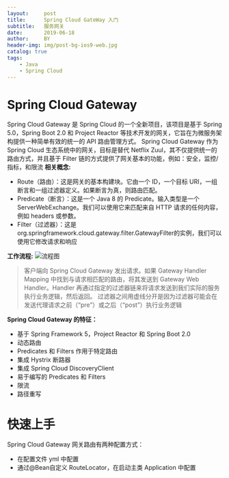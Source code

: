 ```yaml
---
layout:     post
title:      Spring Cloud GateWay 入门
subtitle:   服务网关
date:       2019-06-18
author:     BY
header-img: img/post-bg-ios9-web.jpg
catalog: true
tags:
    - Java
    - Spring Cloud
---  
```

# Spring Cloud Gateway
Spring Cloud Gateway 是 Spring Cloud 的一个全新项目，该项目是基于 Spring 5.0，Spring Boot 2.0 和 Project Reactor 等技术开发的网关，它旨在为微服务架构提供一种简单有效的统一的 API 路由管理方式。
Spring Cloud Gateway 作为 Spring Cloud 生态系统中的网关，目标是替代 Netflix Zuul，其不仅提供统一的路由方式，并且基于 Filter 链的方式提供了网关基本的功能，例如：安全，监控/指标，和限流
**相关概念:**
- Route（路由）：这是网关的基本构建块。它由一个 ID，一个目标 URI，一组断言和一组过滤器定义。如果断言为真，则路由匹配。
- Predicate（断言）：这是一个 Java 8 的 Predicate。输入类型是一个 ServerWebExchange。我们可以使用它来匹配来自 HTTP 请求的任何内容，例如 headers 或参数。
- Filter（过滤器）：这是org.springframework.cloud.gateway.filter.GatewayFilter的实例，我们可以使用它修改请求和响应  

**工作流程:**
![流程图](http://www.itmind.net/assets/images/2018/springcloud/spring-cloud-gateway.png "流程图")

> 客户端向 Spring Cloud Gateway 发出请求。如果 Gateway Handler Mapping 中找到与请求相匹配的路由，将其发送到 Gateway Web Handler。Handler 再通过指定的过滤器链来将请求发送到我们实际的服务执行业务逻辑，然后返回。 过滤器之间用虚线分开是因为过滤器可能会在发送代理请求之前（“pre”）或之后（“post”）执行业务逻辑

**Spring Cloud Gateway 的特征：**

- 基于 Spring Framework 5，Project Reactor 和 Spring Boot 2.0
- 动态路由
- Predicates 和 Filters 作用于特定路由
- 集成 Hystrix 断路器
- 集成 Spring Cloud DiscoveryClient
- 易于编写的 Predicates 和 Filters
- 限流
- 路径重写

# 快速上手
Spring Cloud Gateway 网关路由有两种配置方式：
- 在配置文件 yml 中配置
- 通过@Bean自定义 RouteLocator，在启动主类 Application 中配置
